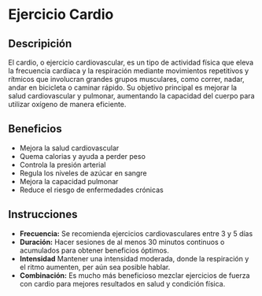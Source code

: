 # Ejercicio Cardio

## Descripición
El cardio, o ejercicio cardiovascular, es un tipo de actividad física que eleva la frecuencia cardíaca y la respiración mediante movimientos repetitivos y rítmicos que involucran grandes grupos musculares, como correr, nadar, andar en bicicleta o caminar rápido. Su objetivo principal es mejorar la salud cardiovascular y pulmonar, aumentando la capacidad del cuerpo para utilizar oxígeno de manera eficiente.

## Beneficios
* Mejora la salud cardiovascular
* Quema calorias y ayuda a perder peso
* Controla la presión arterial
* Regula los niveles de azúcar en sangre
* Mejora la capacidad pulmonar
* Reduce el riesgo de enfermedades crónicas

## Instrucciones
+ **Frecuencia:** Se recomienda ejercicios cardiovasculares entre 3 y 5 días
+ **Duración:** Hacer sesiones de al menos 30 minutos continuos o acumulados para obtener beneficios óptimos.
+ **Intensidad** Mantener una intensidad moderada, donde la respiración y el ritmo aumenten, per aún sea posible hablar.
+ **Combinación:** Es mucho más beneficioso mezclar ejercicios de fuerza con cardio para mejores resultados en salud y condición física.


